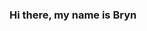 ### Hi there, my name is Bryn 

<!--
**bryn-trys/bryn-trys** is a ✨ _special_ ✨ repository because its `README.md` (this file) appears on your GitHub profile.

### - 🔭 I’m currently working on ... a personal website
### - 🌱 I’m currently learning ... Python and JavaScript
### - 📫 How to reach me: [23leap23@gmail.com]
### - 😄 Pronouns: ... She/Her and They/Them
### - ⚡ Fun facts: ... In addition to coding I also play the violin, compete in geography bees, and am making my own graphic novel
-->
